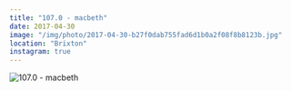 ```yaml
---
title: "107.0 - macbeth"
date: 2017-04-30
image: "/img/photo/2017-04-30-b27f0dab755fad6d1b0a2f08f8b8123b.jpg"
location: "Brixton"
instagram: true
---
```


![107.0 - macbeth](/img/photo/2017-04-30-b27f0dab755fad6d1b0a2f08f8b8123b.jpg)
